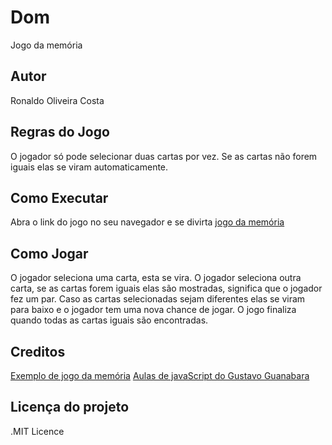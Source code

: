 # Dom
 Jogo da memória 

## Autor
 Ronaldo Oliveira Costa

## Regras do Jogo
O jogador só pode selecionar duas cartas por vez.
Se as cartas não forem iguais elas se viram automaticamente.

## Como Executar
Abra o link do jogo no seu navegador e se divirta [jogo da memória](https://jogodamemoria-web8.netlify.app/)

## Como Jogar
O jogador seleciona uma carta, esta se vira.
O jogador seleciona outra carta, se as cartas forem iguais elas são mostradas, significa que o jogador fez um par.
Caso as cartas selecionadas sejam diferentes elas se viram para baixo e o jogador tem uma nova chance de jogar. O jogo finaliza quando todas as cartas iguais são encontradas.

## Creditos 
[Exemplo de jogo da memória](https://github.com/eliseak/eh-jogo-da-memoria)
[Aulas de javaScript do Gustavo Guanabara](https://www.youtube.com/playlist?list=PLHz_AreHm4dlsK3Nr9GVvXCbpQyHQl1o1)

## Licença do projeto
.MIT Licence

